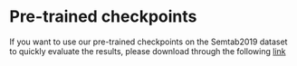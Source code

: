 # Pre-trained checkpoints
If you want to use our pre-trained checkpoints on the Semtab2019 dataset to quickly evaluate the results, please download through the following [link](https://drive.google.com/drive/folders/14q6bteTFUYkx7QsWwZqAfEebsGHXvF8A?usp=sharing)
